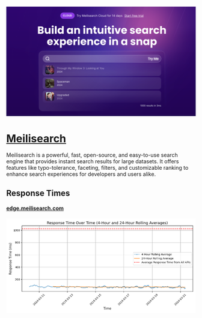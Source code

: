 [![Visit Meilisearch](imagePreview.png)](https://www.meilisearch.com)

# [Meilisearch](https://www.meilisearch.com)

Meilisearch is a powerful, fast, open-source, and easy-to-use search engine that provides instant search results for large datasets. It offers features like typo-tolerance, faceting, filters, and customizable ranking to enhance search experiences for developers and users alike.

## Response Times

#### [edge.meilisearch.com](https://edge.meilisearch.com)

![edge.meilisearch.com](response-time-charts/edge.meilisearch.com.png)
